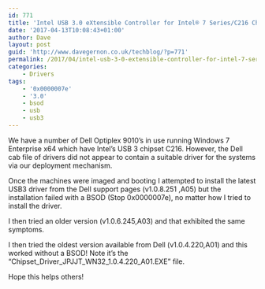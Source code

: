 ```yaml
---
id: 771
title: 'Intel USB 3.0 eXtensible Controller for Intel® 7 Series/C216 Chipset Family Windows 7 x64 BSOD'
date: '2017-04-13T10:08:43+01:00'
author: Dave
layout: post
guid: 'http://www.davegernon.co.uk/techblog/?p=771'
permalink: /2017/04/intel-usb-3-0-extensible-controller-for-intel-7-seriesc216-chipset-family-windows-7-x64-bsod/
categories:
    - Drivers
tags:
    - '0x0000007e'
    - '3.0'
    - bsod
    - usb
    - usb3
---
```


We have a number of Dell Optiplex 9010’s in use running Windows 7 Enterprise x64 which have Intel’s USB 3 chipset C216. However, the Dell cab file of drivers did not appear to contain a suitable driver for the systems via our deployment mechanism.

Once the machines were imaged and booting I attempted to install the latest USB3 driver from the Dell support pages (v1.0.8.251 ,A05) but the installation failed with a BSOD (Stop 0x0000007e), no matter how I tried to install the driver.

I then tried an older version (v1.0.6.245,A03) and that exhibited the same symptoms.

I then tried the oldest version available from Dell (v1.0.4.220,A01) and this worked without a BSOD! Note it’s the “Chipset\_Driver\_JPJJT\_WN32\_1.0.4.220\_A01.EXE” file.

Hope this helps others!